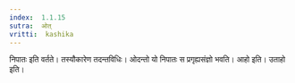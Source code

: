 ```yaml
---
index:  1.1.15
sutra:  ओत्
vritti:  kashika 
---
```


निपातः इति वर्तते। तस्यौकारेण तदन्तविधिः। ओदन्तो यो निपातः स प्रगृह्यसंज्ञो भवति। आहो इति। उताहो इति।

